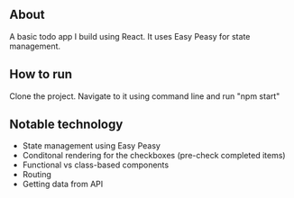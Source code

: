 ## About
A basic todo app I build using React. It uses Easy Peasy for state management.

## How to run
Clone the project. Navigate to it using command line and run "npm start"

## Notable technology
* State management using Easy Peasy
* Conditonal rendering for the checkboxes (pre-check completed items)
* Functional vs class-based components
* Routing
* Getting data from API

